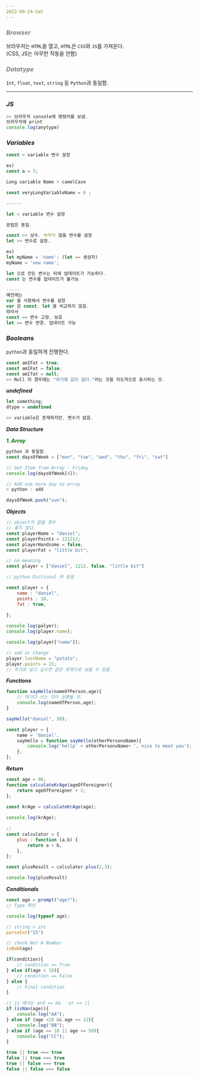 ```yaml
---
2022-09-24-Sat
---
```

  

 
### ***<span style="color:gray">Browser</span>***
브라우저는 `HTML`을 열고, `HTML`은 `CSS`와 `JS`를 가져온다.  
(CSS, JS는 아무런 작동을 안함)

### ***<span style="color:gray">Datatype</span>***
`Int`, `float`, `text`, `string` 등 `Python`과 동일함.

------
### ***JS***
~~~js
>> 브라우저 console에 명령어를 보냄.
브라우저에 print
console.log(anytype)
~~~

### ***Variables***
~~~js
const < variable 변수 설정

ex)
const a = 5; 

Long variable Name > camelCase

const veryLongVariableName = 0 ;

------

let < variable 변수 설정

문법은 동일.

const >> 상수. 바꾸지 않을 변수를 설정
let >> 변수로 설정.

ex)
let myName = 'name'; (let == 생성자)
myName = 'new name';

let 으로 만든 변수는 뒤에 업데이트가 가능하다.
const 는 변수를 업데이트가 불가능.

----- 
예전에는
var 을 사용해서 변수를 설정
var 은 const, let 을 비교하지 않음.
따라서
const == 변수 고정, 보호
let == 변수 변경, 업데이트 가능
~~~
        
### ***Booleans***
`python`과 동일하게 진행한다.

~~~js
const amIFat = true;
const amIFat = false;
const amIfat = null; 
>> Null 의 경우에는 "여기에 값이 없다."라는 것을 의도적으로 표시하는 것.
~~~

***undefined***
~~~js
let something;
dtype = undefined

>> variable은 존재하지만, 변수가 없음.
~~~

***Data Structure***

***<span style="color:Green">1. Array</span>***
~~~js
python 과 동일함.
const daysOfWeek = ["mon", "tue", "wed", "thu", "fri", "sat"]

// Get Item from Array : Friday
console.log(daysOfWeek[4]);

// Add one more day to array
> python : add

daysOfWeek.push("sun");
~~~

***Objects***
~~~js
// object가 없을 경우
// 좋지 않다.
const playerName = "daniel";
const playerPoints = 121212;
const playerHandsome = false;
const playerFat = "little bit";

// no meaning
const player = ["daniel", 1212, false, "little bit"]
~~~

~~~js
// python Dictional 와 동일

const player = {
    name : "daniel",
    points : 10,
    fat : true,
  
};

console.log(palyer);
console.log(player.name);

console.log(player["name"]);

// add or change
player.lastName = "potato";
player.points = 15;
// 추가로 넣고 싶으면 같은 포맷으로 넣을 수 있음.
~~~

***Functions***
~~~js
function sayHello(nameOfPerson,age){
    // 여기다 쓰는 것이 실행될 것.
    console.log(nameOfPerson,age);
}

sayHello("daniel", 30);

const player = {
    name = 'daniel',
    sayHello = function sayHello(otherPersonsName){
        console.log('hellp' + otherPersonsName+ ', nice to meet you');
    },
};
~~~

***Return***
~~~js
const age = 96;
function calculateKrAge(ageOfForeigner){
    return ageOfForeigner + 2;
};
  
const krAge = calculateKrAge(age);

console.log(krAge);
        
// 
const calculator = {
    plus : function (a,b) {
        return a + b,
    },
};

const plusResult = calculator.plus(2,3);

console.log(plusResult)
~~~

***Conditionals***
~~~js
const age = prompt("age?");
// Type 확인

console.log(typeof age);

// string > int
parseInt("15")

// check Not A Number 
isNaN(age)

if(condition){
    // condition == True
} else if(age < 18){
    // condition == False
} else {
    // Final condition
}

// js 에서는 and == &&   or == ||
if (isNan(age)){
    console.log("AA");
} else if (age <18 && age <= 12){
    console.log("BB");
} else if (age >= 18 || age <= 50){
    console.log("CC");
}

true || true === true
false || true === true
true || false === true
false || false === false
~~~

